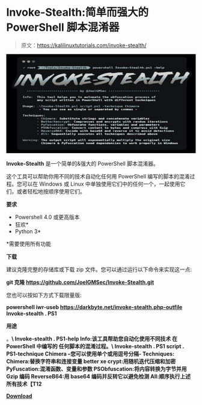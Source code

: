 # Invoke-Stealth:简单而强大的 PowerShell 脚本混淆器

> 原文：<https://kalilinuxtutorials.com/invoke-stealth/>

[![Invoke-Stealth : Simple And Powerful PowerShell Script Obfuscator](img/4ef966d03c9e417e30e80dfa7d2aafb7.png "Invoke-Stealth : Simple And Powerful PowerShell Script Obfuscator")](https://1.bp.blogspot.com/-ifUhGSiDYx0/YJfHat6Er6I/AAAAAAAAJBw/DrAFK-xMtfYIRTfK8AVjc8Ezk5Q61ubjgCLcBGAsYHQ/s728/Invoke-Stealth%25281%2529.png)

**Invoke-Stealth** 是一个简单的&强大的 PowerShell 脚本混淆器。

这个工具可以帮助你用不同的技术自动化任何用 PowerShell 编写的脚本的混淆过程。您可以在 Windows 或 Linux 中单独使用它们中的任何一个，一起使用它们，或者轻松地按顺序使用它们。

**要求**

*   Powershell 4.0 或更高版本
*   狂欢*
*   Python 3*

*需要使用所有功能

**下载**

建议克隆完整的存储库或下载 zip 文件。您可以通过运行以下命令来实现这一点:

**git 克隆 https://github.com/JoelGMSec/Invoke-Stealth.git**

您也可以按如下方式下载限量版:

**powershell iwr-useb https://darkbyte.net/invoke-stealth.php-outfile Invoke-stealth . PS1**

**用途**

。**\ Invoke-stealth . PS1-help
Info:该工具帮助您自动化使用不同技术
在 PowerShell 中编写的
任何脚本的混淆过程。\ Invoke-stealth . PS1 script . PS1-technique Chimera
–您可以使用单个或用逗号分隔-
Techniques:
Chimera:替换字符串和连接变量
better xe crypt:用随机迭代压缩和加密
PyFuscation:混淆函数、变量和参数
PSObfuscation:将内容转换为字节并用 Gzip 编码
ReverseB64:用 base64 编码并反转它以避免检测
All:顺序执行上述所有技术【T12**

[**Download**](https://github.com/JoelGMSec/Invoke-Stealth)